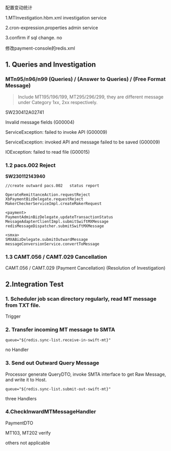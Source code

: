 配置变动统计

1.MTInvestigation.hbm.xml          investigation service

2.cron-expression.properties       admin service

3.confirm if sql change.     no

 

修改payment-console的redis.xml

## 1. Queries and Investigation

### MTn95/n96/n99     (Queries) / (Answer to Queries)  / (Free Format Message)

> Include MT195/196/199,  MT295/296/299,  they are different message under Category 1xx, 2xx respectively.

SW230412A02741

Invalid message fields  (G00004)

ServiceException: failed to invoke API    (G00009)

ServiceException: invoked API and message failed to be saved     (G00009)

IOException:  failed to read file (G00015)

###  1.2 pacs.002    Reject

**SW230112143940**

```text
//create outward pacs.002   status report

OperateRemittanceAction.requestReject
XbPaymentBizDelegate.requestReject
MakerCheckerServiceImpl.createMakerRequest

<payment>
PaymentAdminBizDelegate.updateTransactionStatus
MessageAdapterClientImpl.submitSwiftMXMessage
redisMessageDispatcher.submitSwiftMXMessage

<smxa>
SMXABizDelegate.submitOutwardMessage
messageConversionService.convertToMessage
```

### 1.3 CAMT.056 / CAMT.029   Cancellation

CAMT.056 / CAMT.029     (Payment Cancellation)   (Resolution of Investigation)





##  2.Integration Test

### 1. Scheduler job scan directory regularly, read MT message from TXT file. 

Trigger 

###  2. Transfer incoming MT message to SMTA

```
queue="${redis.sync-list.receive-in-swift-mt}"
```

no Handler

###  3. Send out Outward Query Message

Processor generate QueryDTO, invoke SMTA interface to get Raw Message, and write it to Host.

```
queue="${redis.sync-list.submit-out-swift-mt}"
```

three Handlers

###  4.CheckInwardMTMessageHandler

PaymentDTO

MT103, MT202           verify

others                          not applicable